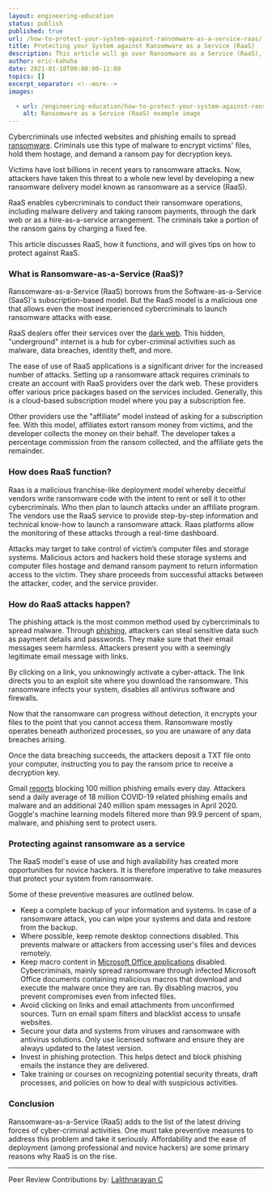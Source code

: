 ```yaml
---
layout: engineering-education
status: publish
published: true
url: /how-to-protect-your-system-against-ransomware-as-a-service-raas/
title: Protecting your System against Ransomware as a Service (RaaS)
description: This article will go over Ransomware as a Service (RaaS), which enables cybercriminals to conduct their ransomware operations, including malware delivery and taking ransom payments through the dark web or as a hire-as-a-service arrangement.
author: eric-kahuha
date: 2021-01-10T00:00:00-11:00
topics: []
excerpt_separator: <!--more-->
images:

  - url: /engineering-education/how-to-protect-your-system-against-ransomware-as-a-service-raas/hero.jpg
    alt: Ransomware as a Service (RaaS) example image
---
```

Cybercriminals use infected websites and phishing emails to spread [ransomware](https://www.section.io/engineering-education/what-is-ransomware/). Criminals use this type of malware to encrypt victims' files, hold them hostage, and demand a ransom pay for decryption keys.
<!--more-->
Victims have lost billions in recent years to ransomware attacks. Now, attackers have taken this threat to a whole new level by developing a new ransomware delivery model known as ransomware as a service (RaaS).

RaaS enables cybercriminals to conduct their ransomware operations, including malware delivery and taking ransom payments, through the dark web or as a hire-as-a-service arrangement. The criminals take a portion of the ransom gains by charging a fixed fee.

This article discusses RaaS, how it functions, and will gives tips on how to protect against RaaS.

### What is Ransomware-as-a-Service (RaaS)?
Ransomware-as-a-Service (RaaS) borrows from the Software-as-a-Service (SaaS)'s subscription-based model. But the RaaS model is a malicious one that allows even the most inexperienced cybercriminals to launch ransomware attacks with ease.

RaaS dealers offer their services over the [dark web](https://en.wikipedia.org/wiki/Dark_web). This hidden, "underground" internet is a hub for cyber-criminal activities such as malware, data breaches, identity theft, and more.

The ease of use of RaaS applications is a significant driver for the increased  number of attacks. Setting up a ransomware attack requires criminals to create an account with RaaS providers over the dark web. These providers offer various price packages based on the services included. Generally, this is a cloud-based subscription model where you pay a subscription fee.

Other providers use the "affiliate" model instead of asking for a subscription fee. With this model, affiliates extort ransom money from victims, and the developer collects the money on their behalf. The developer takes a percentage commission from the ransom collected, and the affiliate gets the remainder.

### How does RaaS function?
Raas is a malicious franchise-like deployment model whereby deceitful vendors write ransomware code with the intent to rent or sell it to other cybercriminals. Who then plan to launch attacks under an affiliate program. The vendors use the RaaS service to provide step-by-step information and technical know-how to launch a ransomware attack. Raas platforms allow the monitoring of these attacks through a real-time dashboard.

Attacks may target to take control of victim’s computer files and storage systems. Malicious actors and hackers hold these storage systems and computer files hostage and demand ransom payment to return information access to the victim. They share proceeds from successful attacks between the attacker, coder, and the service provider.

### How do RaaS attacks happen?
The phishing attack is the most common method used by cybercriminals to spread malware. Through [phishing](https://www.phishing.org/what-is-phishing#), attackers can steal sensitive data such as payment details and passwords. They make sure that their email messages seem harmless. Attackers present you with a seemingly legitimate email message with links.

By clicking on a link, you unknowingly activate a cyber-attack. The link directs you to an exploit site where you download the ransomware. This ransomware infects your system, disables all antivirus software and firewalls.

Now that the ransomware can progress without detection, it encrypts your files to the point that you cannot access them. Ransomware mostly operates beneath authorized processes, so you are unaware of any data breaches arising.

Once the data breaching succeeds, the attackers deposit a TXT file onto your computer, instructing you to pay the ransom price to receive a decryption key.

Gmail [reports](https://cloud.google.com/blog/products/identity-security/protecting-against-cyber-threats-during-covid-19-and-beyond) blocking 100 million phishing emails every day. Attackers send a daily average of 18 million COVID-19 related phishing emails and malware and an additional 240 million spam messages in April 2020. Goggle's machine learning models filtered more than 99.9 percent of spam, malware, and phishing sent to protect users.

### Protecting against ransomware as a service
The RaaS model's ease of use and high availability has created more opportunities for novice hackers. It is therefore imperative to take measures that protect your system from ransomware. 

Some of these preventive measures are outlined below.

- Keep a complete backup of your information and systems. In case of a ransomware attack, you can wipe your systems and data and restore from the backup.
- Where possible, keep remote desktop connections disabled. This prevents malware or attackers from accessing user's files and devices remotely.
- Keep macro content in [Microsoft Office applications](https://docs.microsoft.com/en-us/office365/servicedescriptions/office-applications-service-description/office-applications) disabled. Cybercriminals, mainly spread ransomware through infected Microsoft Office documents containing malicious macros that download and execute the malware once they are ran. By disabling macros, you prevent compromises even from infected files.
- Avoid clicking on links and email attachments from unconfirmed sources. Turn on email spam filters and blacklist access to unsafe websites.
- Secure your data and systems from viruses and ransomware with antivirus solutions. Only use licensed software and ensure they are always updated to the latest version.
- Invest in phishing protection. This helps detect and block phishing emails the instance they are delivered.
- Take training or courses on recognizing potential security threats, draft processes, and policies on how to deal with suspicious activities.

### Conclusion
Ransomware-as-a-Service (RaaS) adds to the list of the latest driving forces of cyber-criminal activities. One must take preventive measures to address this problem and take it seriously. Affordability and the ease of deployment (among professional and novice hackers) are some primary reasons why RaaS is on the rise.

---
Peer Review Contributions by: [Lalithnarayan C](/engineering-education/authors/lalithnarayan-c/)
